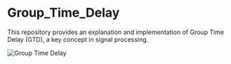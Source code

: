 # Group_Time_Delay
This repository provides an explanation and implementation of Group Time Delay (GTD), a key concept in signal processing. 


![Group Time Delay](https://github.com/user-attachments/assets/2163b6d3-c08a-4c89-8381-da6f6d83fdda)

